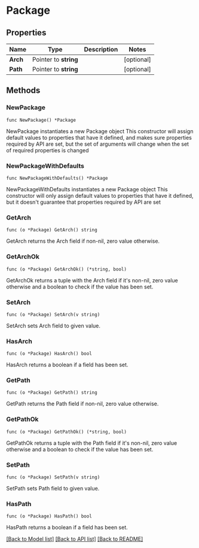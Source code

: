 # Package

## Properties

Name | Type | Description | Notes
------------ | ------------- | ------------- | -------------
**Arch** | Pointer to **string** |  | [optional] 
**Path** | Pointer to **string** |  | [optional] 

## Methods

### NewPackage

`func NewPackage() *Package`

NewPackage instantiates a new Package object
This constructor will assign default values to properties that have it defined,
and makes sure properties required by API are set, but the set of arguments
will change when the set of required properties is changed

### NewPackageWithDefaults

`func NewPackageWithDefaults() *Package`

NewPackageWithDefaults instantiates a new Package object
This constructor will only assign default values to properties that have it defined,
but it doesn't guarantee that properties required by API are set

### GetArch

`func (o *Package) GetArch() string`

GetArch returns the Arch field if non-nil, zero value otherwise.

### GetArchOk

`func (o *Package) GetArchOk() (*string, bool)`

GetArchOk returns a tuple with the Arch field if it's non-nil, zero value otherwise
and a boolean to check if the value has been set.

### SetArch

`func (o *Package) SetArch(v string)`

SetArch sets Arch field to given value.

### HasArch

`func (o *Package) HasArch() bool`

HasArch returns a boolean if a field has been set.

### GetPath

`func (o *Package) GetPath() string`

GetPath returns the Path field if non-nil, zero value otherwise.

### GetPathOk

`func (o *Package) GetPathOk() (*string, bool)`

GetPathOk returns a tuple with the Path field if it's non-nil, zero value otherwise
and a boolean to check if the value has been set.

### SetPath

`func (o *Package) SetPath(v string)`

SetPath sets Path field to given value.

### HasPath

`func (o *Package) HasPath() bool`

HasPath returns a boolean if a field has been set.


[[Back to Model list]](../README.md#documentation-for-models) [[Back to API list]](../README.md#documentation-for-api-endpoints) [[Back to README]](../README.md)


